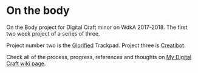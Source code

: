 # On the body
On the Body project for Digital Craft minor on WdkA 2017-2018. The first two week project of a series of three. 

Project number two is the <a href="https://github.com/philipgher/glorifiedtrackpad">Glorified</a> Trackpad. Project three is <a href="https://github.com/philipgher/creatibot">Creatibot</a>.

Check all of the process, progress, references and thoughts on <a href="http://digitalcraft.wdka.nl/wiki/User:Philip">My Digital Craft wiki page</a>.
